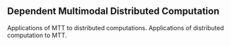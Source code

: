 ## Dependent Multimodal Distributed Computation

Applications of MTT to distributed computations. Applications
of distributed computation to MTT.
